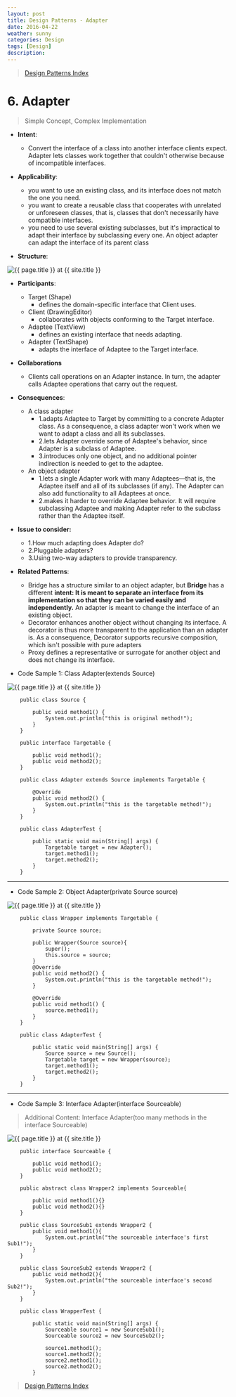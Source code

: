```yaml
---
layout: post
title: Design Patterns - Adapter
date: 2016-04-22
weather: sunny
categories: Design 
tags: [Design]
description: 
---
```


> [Design Patterns Index](http://raysxysun.github.io/categories/#Design)

# 6. Adapter 

> Simple Concept, Complex Implementation

- **Intent**: 
	- Convert the interface of a class into another interface clients expect. Adapter lets classes work together that couldn't otherwise because of incompatible interfaces.
- **Applicability**:
	- you want to use an existing class, and its interface does not match the one you need.
	- you want to create a reusable class that cooperates with unrelated or unforeseen classes, that is, classes that don't necessarily have compatible interfaces.
	- you need to use several existing subclasses, but it's impractical to adapt their interface by subclassing every one. An object adapter can adapt the interface of its parent class

- **Structure**:	

<img src="{{ site.url }}/assets/img/2016-04-18-DesignPatterns/Adapter.png" alt="{{ page.title }} at {{ site.title }}">

- **Participants**:
	- Target (Shape)
		- defines the domain-specific interface that Client uses.
	- Client (DrawingEditor)
		- collaborates with objects conforming to the Target interface.
	- Adaptee (TextView)
		- defines an existing interface that needs adapting.
	- Adapter (TextShape)
		- adapts the interface of Adaptee to the Target interface.	

- **Collaborations**
	- Clients call operations on an Adapter instance. In turn, the adapter calls Adaptee operations that carry out the request.

- **Consequences**:
	- A class adapter
		- 1.adapts Adaptee to Target by committing to a concrete Adapter class. As a consequence, a class adapter won't work when we want to adapt a class and all its subclasses.
		- 2.lets Adapter override some of Adaptee's behavior, since Adapter is a subclass of Adaptee.
		- 3.introduces only one object, and no additional pointer indirection is needed to get to the adaptee.
	- An object adapter
		- 1.lets a single Adapter work with many Adaptees—that is, the Adaptee itself and all of its subclasses (if any). The Adapter can also add functionality to all Adaptees at once.
		- 2.makes it harder to override Adaptee behavior. It will require subclassing Adaptee and making Adapter refer to the subclass rather than the Adaptee itself.

- **Issue to consider:**
	- 1.How much adapting does Adapter do?
	- 2.Pluggable adapters?
	- 3.Using two-way adapters to provide transparency.

- **Related Patterns**:
	- Bridge has a structure similar to an object adapter, but **Bridge** has a different **intent: It is meant to separate an interface from its implementation so that they can be varied easily and independently.** An adapter is meant to change the interface of an existing object.
	- Decorator enhances another object without changing its interface. A decorator is thus more transparent to the application than an adapter is. As a consequence, Decorator supports recursive composition, which isn't possible with pure adapters
	- Proxy defines a representative or surrogate for another object and does not change its interface.

- Code Sample 1: Class Adapter(extends Source)

<img src="{{ site.url }}/assets/img/2016-04-18-DesignPatterns/Adapter.jpg" alt="{{ page.title }} at {{ site.title }}">	

		public class Source {  
		  
		    public void method1() {  
		        System.out.println("this is original method!");  
		    }  
		}  

		public interface Targetable {  
		  
		    public void method1();   
		    public void method2();  
		} 		

		public class Adapter extends Source implements Targetable {  
		  
		    @Override  
		    public void method2() {  
		        System.out.println("this is the targetable method!");  
		    }  
		}

		public class AdapterTest {  
		  
		    public static void main(String[] args) {  
		        Targetable target = new Adapter();  
		        target.method1();  
		        target.method2();  
		    }  
		}  

---

- Code Sample 2: Object Adapter(private Source source)

<img src="{{ site.url }}/assets/img/2016-04-18-DesignPatterns/Adapter2.jpg" alt="{{ page.title }} at {{ site.title }}">	

		public class Wrapper implements Targetable {  
		  
		    private Source source;  
		      
		    public Wrapper(Source source){  
		        super();  
		        this.source = source;  
		    }  
		    @Override  
		    public void method2() {  
		        System.out.println("this is the targetable method!");  
		    }  
		  
		    @Override  
		    public void method1() {  
		        source.method1();  
		    }  
		} 

		public class AdapterTest {  
		  
		    public static void main(String[] args) {  
		        Source source = new Source();  
		        Targetable target = new Wrapper(source);  
		        target.method1();  
		        target.method2();  
		    }  
		}  

---

- Code Sample 3: Interface Adapter(interface Sourceable)

> Additional Content:  Interface Adapter(too many methods in the interface Sourceable) 

<img src="{{ site.url }}/assets/img/2016-04-18-DesignPatterns/Adapter3.jpg" alt="{{ page.title }} at {{ site.title }}">	

		public interface Sourceable {  
		      
		    public void method1();  
		    public void method2();  
		} 

		public abstract class Wrapper2 implements Sourceable{  
		      
		    public void method1(){}  
		    public void method2(){}  
		}  

		public class SourceSub1 extends Wrapper2 {  
		    public void method1(){  
		        System.out.println("the sourceable interface's first Sub1!");  
		    }  
		} 

		public class SourceSub2 extends Wrapper2 {  
		    public void method2(){  
		        System.out.println("the sourceable interface's second Sub2!");  
		    }  
		}

		public class WrapperTest {  
		  
		    public static void main(String[] args) {  
		        Sourceable source1 = new SourceSub1();  
		        Sourceable source2 = new SourceSub2();  
		          
		        source1.method1();  
		        source1.method2();  
		        source2.method1();  
		        source2.method2();  
		    }  




> [Design Patterns Index](http://raysxysun.github.io/categories/#Design)